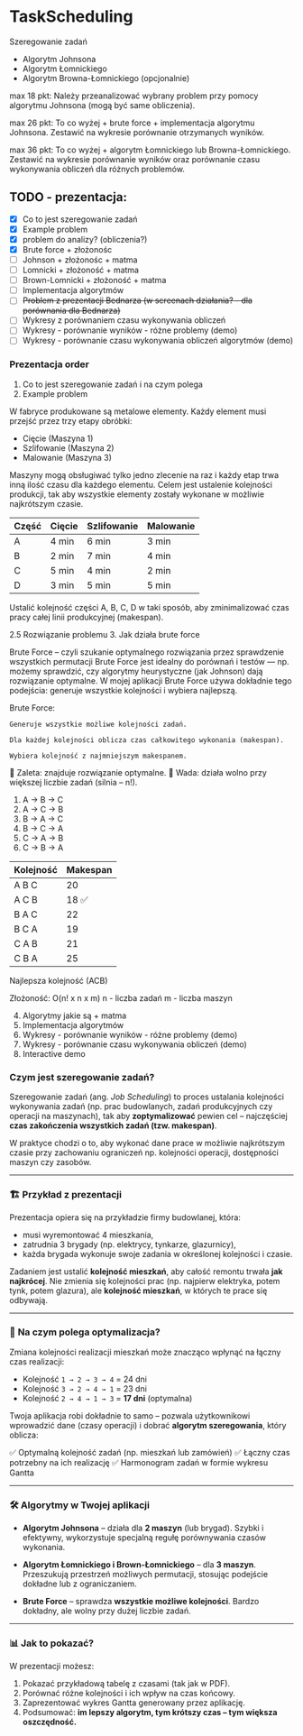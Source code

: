 # TaskScheduling


Szeregowanie zadań

- Algorytm Johnsona
- Algorytm Łomnickiego
- Algorytm Browna-Łomnickiego (opcjonalnie)

max 18 pkt: Należy przeanalizować wybrany problem przy pomocy algorytmu Johnsona (mogą być same obliczenia).

max 26 pkt: To co wyżej + brute force + implementacja algorytmu Johnsona. Zestawić na wykresie porównanie otrzymanych wyników.

max 36 pkt: To co wyżej + algorytm Łomnickiego lub Browna-Łomnickiego. Zestawić na wykresie porównanie wyników oraz porównanie czasu wykonywania obliczeń dla różnych problemów.


## TODO - prezentacja:
- [X] Co to jest szeregowanie zadań
- [X] Example problem
- [X] problem do analizy? (obliczenia?)
- [X] Brute force + złożonośc
- [ ] Johnson + złożonośc + matma
- [ ] Lomnicki + złożoność + matma
- [ ] Brown-Lomnicki + złożoność + matma
- [ ] Implementacja algorytmów
- [ ] ~~Problem z prezentacji Bednarza (w screenach działania? - dla porównania dla Bednarza)~~
- [ ] Wykresy z porównaniem czasu wykonywania obliczeń
- [ ] Wykresy - porównanie wyników - różne problemy (demo)
- [ ] Wykresy - porównanie czasu wykonywania obliczeń algorytmów (demo)

### Prezentacja order
1. Co to jest szeregowanie zadań i na czym polega
2. Example problem

W fabryce produkowane są metalowe elementy. Każdy element musi przejść przez trzy etapy obróbki:

- Cięcie (Maszyna 1)
- Szlifowanie (Maszyna 2)
- Malowanie (Maszyna 3)

Maszyny mogą obsługiwać tylko jedno zlecenie na raz i każdy etap trwa inną ilość czasu dla każdego elementu.
Celem jest ustalenie kolejności produkcji, tak aby wszystkie elementy zostały wykonane w możliwie najkrótszym czasie.

| Część | Cięcie | Szlifowanie | Malowanie |
| ----- | ------ | ----------- | --------- |
| A     | 4 min  | 6 min       | 3 min     |
| B     | 2 min  | 7 min       | 4 min     |
| C     | 5 min  | 4 min       | 2 min     |
| D     | 3 min  | 5 min       | 5 min     |

Ustalić kolejność części A, B, C, D w taki sposób, aby zminimalizować czas pracy całej linii produkcyjnej (makespan).

2.5 Rozwiązanie problemu
3. Jak działa brute force

Brute Force – czyli szukanie optymalnego rozwiązania przez sprawdzenie wszystkich permutacji
Brute Force jest idealny do porównań i testów — np. możemy sprawdzić, czy algorytmy heurystyczne (jak Johnson) dają rozwiązanie optymalne.
W mojej aplikacji Brute Force używa dokładnie tego podejścia: generuje wszystkie kolejności i wybiera najlepszą.

Brute Force:

    Generuje wszystkie możliwe kolejności zadań.

    Dla każdej kolejności oblicza czas całkowitego wykonania (makespan).

    Wybiera kolejność z najmniejszym makespanem.

📌 Zaleta: znajduje rozwiązanie optymalne.
📌 Wada: działa wolno przy większej liczbie zadań (silnia – n!).

1. A → B → C
2. A → C → B
3. B → A → C
4. B → C → A
5. C → A → B
6. C → B → A

| Kolejność | Makespan |
| --------- | -------- |
| A B C     | 20       |
| A C B     | 18 ✅     |
| B A C     | 22       |
| B C A     | 19       |
| C A B     | 21       |
| C B A     | 25       |

Najlepsza kolejność (ACB)

Złożoność: O(n! x n x m)
n - liczba zadań
m - liczba maszyn



4. Algorytmy jakie są + matma
5. Implementacja algorytmów
6. Wykresy - porównanie wyników - różne problemy (demo)
7. Wykresy - porównanie czasu wykonywania obliczeń (demo)
8. Interactive demo



### Czym jest szeregowanie zadań?

Szeregowanie zadań (ang. *Job Scheduling*) to proces ustalania kolejności wykonywania zadań (np. prac budowlanych, zadań produkcyjnych czy operacji na maszynach), tak aby **zoptymalizować** pewien cel – najczęściej **czas zakończenia wszystkich zadań (tzw. makespan)**.

W praktyce chodzi o to, aby wykonać dane prace w możliwie najkrótszym czasie przy zachowaniu ograniczeń np. kolejności operacji, dostępności maszyn czy zasobów.

---

### 🏗️ **Przykład z prezentacji**

Prezentacja opiera się na przykładzie firmy budowlanej, która:

* musi wyremontować 4 mieszkania,
* zatrudnia 3 brygady (np. elektrycy, tynkarze, glazurnicy),
* każda brygada wykonuje swoje zadania w określonej kolejności i czasie.

Zadaniem jest ustalić **kolejność mieszkań**, aby całość remontu trwała **jak najkrócej**. Nie zmienia się kolejności prac (np. najpierw elektryka, potem tynk, potem glazura), ale **kolejność mieszkań**, w których te prace się odbywają.

---

### 🧮 **Na czym polega optymalizacja?**

Zmiana kolejności realizacji mieszkań może znacząco wpłynąć na łączny czas realizacji:

* Kolejność `1 → 2 → 3 → 4` = 24 dni
* Kolejność `3 → 2 → 4 → 1` = 23 dni
* Kolejność `2 → 4 → 1 → 3` = **17 dni** (optymalna)

Twoja aplikacja robi dokładnie to samo – pozwala użytkownikowi wprowadzić dane (czasy operacji) i dobrać **algorytm szeregowania**, który oblicza:

✅ Optymalną kolejność zadań (np. mieszkań lub zamówień)
✅ Łączny czas potrzebny na ich realizację
✅ Harmonogram zadań w formie wykresu Gantta

---

### 🛠️ **Algorytmy w Twojej aplikacji**

* **Algorytm Johnsona** – działa dla **2 maszyn** (lub brygad). Szybki i efektywny, wykorzystuje specjalną regułę porównywania czasów wykonania.

* **Algorytm Łomnickiego i Brown-Łomnickiego** – dla **3 maszyn**. Przeszukują przestrzeń możliwych permutacji, stosując podejście dokładne lub z ograniczaniem.

* **Brute Force** – sprawdza **wszystkie możliwe kolejności**. Bardzo dokładny, ale wolny przy dużej liczbie zadań.

---

### 📊 Jak to pokazać?

W prezentacji możesz:

1. Pokazać przykładową tabelę z czasami (tak jak w PDF).
2. Porównać różne kolejności i ich wpływ na czas końcowy.
3. Zaprezentować wykres Gantta generowany przez aplikację.
4. Podsumować: **im lepszy algorytm, tym krótszy czas – tym większa oszczędność.**
